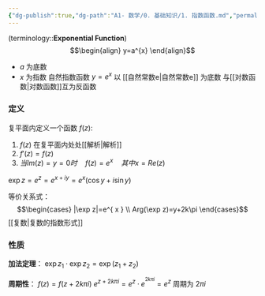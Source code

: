 ```yaml
---
{"dg-publish":true,"dg-path":"A1- 数学/0. 基础知识/1. 指数函数.md","permalink":"/A1- 数学/0. 基础知识/1. 指数函数/","dgPassFrontmatter":true,"noteIcon":"","created":"2024-05-21T15:20:28.265+08:00","updated":"2025-06-19T18:51:54.351+08:00"}
---
```


(terminology::**Exponential Function**)
$$\begin{align}
y=a^{x}
\end{align}$$
- $a$ 为底数
- $x$ 为指数
自然指数函数  $y=e^{ x }$   以 [[自然常数e\|自然常数e]] 为底数
与[[对数函数\|对数函数]]互为反函数

### 定义
复平面内定义一个函数 $f(z)$:
1.  $f(z)$ 在复平面内处处[[解析\|解析]] 
2. $f'(z)=f(z)$
3. $当Im(z)=y=0时 \quad f (z)=e^{ x }\quad 其中x=Re(z)$

$\exp z=e^{z}= e^{ x+iy }=e^{ x }(\cos y+i\sin y)$

等价关系式：
$$\begin{cases}
|\exp z|=e^{ x } \\
Arg(\exp z)=y+2k\pi
\end{cases}$$
[[复数\|复数的指数形式]]

### 性质
**加法定理**：
$\exp z_{1}\cdot\exp z_{2}=\exp(z_{1}+z_{2})$

**周期性**：
$f(z)=f(z+2k\pi i)$
$e^{ z+2k\pi i }=e^{ z }\cdot e^{ ^{2k\pi i} }=e^{ z }$
周期为 $2\pi i$


